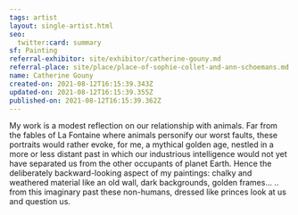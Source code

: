 ```yaml
---
tags: artist
layout: single-artist.html
seo:
  twitter:card: summary
sf: Painting
referral-exhibitor: site/exhibitor/catherine-gouny.md
referral-place: site/place/place-of-sophie-collet-and-ann-schoemans.md
name: Catherine Gouny
created-on: 2021-08-12T16:15:39.343Z
updated-on: 2021-08-12T16:15:39.355Z
published-on: 2021-08-12T16:15:39.362Z
---
```

<!--StartFragment-->

My work is a modest reflection on our relationship with animals. Far from the fables of La Fontaine where animals personify our worst faults, these portraits would rather evoke, for me, a mythical golden age, nestled in a more or less distant past in which our industrious intelligence would not yet have separated us from the other occupants of planet Earth. Hence the deliberately backward-looking aspect of my paintings: chalky and weathered material like an old wall, dark backgrounds, golden frames… .. from this imaginary past these non-humans, dressed like princes look at us and question us.



<!--EndFragment-->